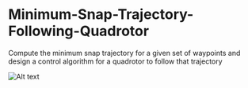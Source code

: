 # Minimum-Snap-Trajectory-Following-Quadrotor
Compute the minimum snap trajectory for a given set of waypoints and design a control algorithm for a quadrotor to follow that trajectory

![Alt text](https://github.com/NikhileshRavishankar92/Minimum-Snap-Trajectory-Following-Quadrotor/edit/master/Min_snap_trajectory.jpg?raw=true "Single frame of the video")
